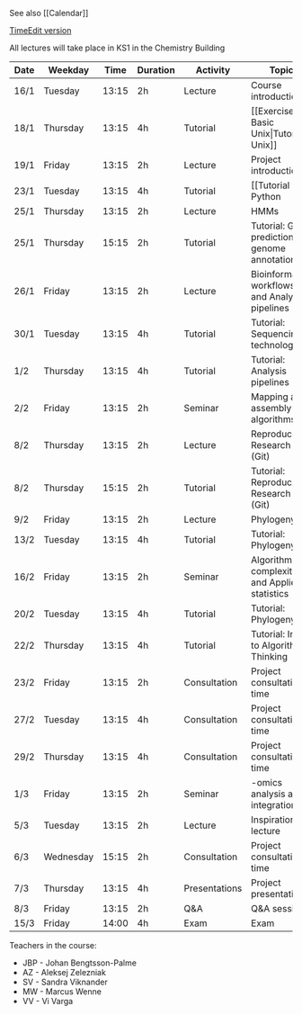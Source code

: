 See also [[Calendar]]

[TimeEdit version](https://cloud.timeedit.net/chalmers/web/public/ri1Y10y6Z65ZZ0Q88g6690055Y56x38X0gY650QQ0775gQ2.html)

All lectures will take place in KS1 in the Chemistry Building

| **Date** | **Weekday** | **Time** | **Duration** | **Activity** | **Topic** | **Teacher** | **Material** |
| ---- | ---- | ---- | ---- | ---- | ---- | ---- | ---- |
| 16/1 | Tuesday | 13:15 | 2h | Lecture | Course introduction | JBP |  |
| 18/1 | Thursday | 13:15 | 4h | Tutorial | [[Exercise - Basic Unix\|Tutorial: Unix]] | SV |  |
| 19/1 | Friday | 13:15 | 2h | Lecture | Project introduction | JBP |  |
| 23/1 | Tuesday | 13:15 | 4h | Tutorial | [[Tutorial - Python|Tutorial: Intro to Python]] | SV/VV |  |
| 25/1 | Thursday | 13:15 | 2h | Lecture | HMMs | SV |  |
| 25/1 | Thursday | 15:15 | 2h | Tutorial | Tutorial: Gene prediction + genome annotation | SV |  |
| 26/1 | Friday | 13:15 | 2h | Lecture | Bioinformatics workflows and Analysis pipelines | MW |  |
| 30/1 | Tuesday | 13:15 | 4h | Tutorial | Tutorial: Sequencing technologies | MW/VV |  |
| 1/2 | Thursday | 13:15 | 4h | Tutorial | Tutorial: Analysis pipelines | MW/VV |  |
| 2/2 | Friday | 13:15 | 2h | Seminar | Mapping and assembly algorithms | JBP |  |
| 8/2 | Thursday | 13:15 | 2h | Lecture | Reproducible Research (Git) | AZ |  |
| 8/2 | Thursday | 15:15 | 2h | Tutorial | Tutorial: Reproducible Research (Git) | SV |  |
| 9/2 | Friday | 13:15 | 2h | Lecture | Phylogeny | VV |  |
| 13/2 | Tuesday | 13:15 | 4h | Tutorial | Tutorial: Phylogeny | VV |  |
| 16/2 | Friday | 13:15 | 2h | Seminar | Algorithm complexity and Applied statistics | JBP |  |
| 20/2 | Tuesday | 13:15 | 4h | Tutorial | Tutorial: Phylogeny | VV |  |
| 22/2 | Thursday | 13:15 | 4h | Tutorial | Tutorial: Intro to Algorithmic Thinking | SV/MW |  |
| 23/2 | Friday | 13:15 | 2h | Consultation | Project consultation time | SV/MW/VV |  |
| 27/2 | Tuesday | 13:15 | 4h | Consultation | Project consultation time | JBP |  |
| 29/2 | Thursday | 13:15 | 4h | Consultation | Project consultation time | JBP |  |
| 1/3 | Friday | 13:15 | 2h | Seminar | -omics analysis and integration | JBP |  |
| 5/3 | Tuesday | 13:15 | 2h | Lecture | Inspiration lecture | TBD |  |
| 6/3 | Wednesday | 15:15 | 2h | Consultation | Project consultation time | JBP |  |
| 7/3 | Thursday | 13:15 | 4h | Presentations | Project presentations | JBP/SV/MW/VV |  |
| 8/3 | Friday | 13:15 | 2h | Q&A | Q&A session | JBP/SV/MW/VV |  |
| 15/3 | Friday | 14:00 | 4h | Exam | Exam | JBP |  |

Teachers in the course: 
- JBP - Johan Bengtsson-Palme
- AZ - Aleksej Zelezniak
- SV - Sandra Viknander
- MW - Marcus Wenne
- VV - Vi Varga
